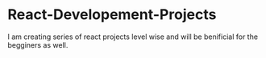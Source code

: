 # React-Developement-Projects
I am creating series of react projects level wise and will be benificial for the begginers as well.
